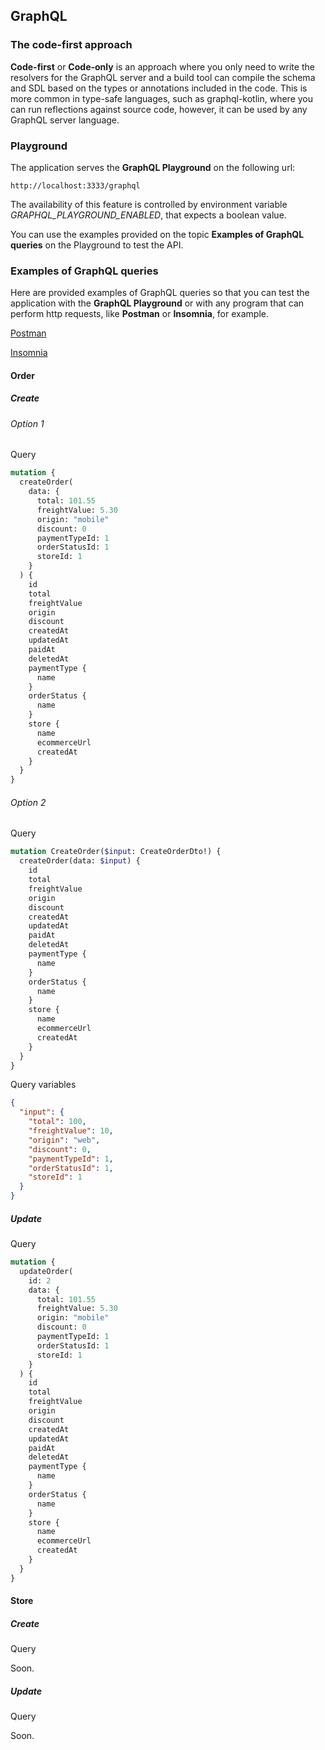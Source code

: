 ## GraphQL

### The code-first approach

**Code-first** or **Code-only** is an approach where you only need to write the resolvers for the GraphQL server and a build tool can compile the schema and SDL based on the types or annotations included in the code. This is more common in type-safe languages, such as graphql-kotlin, where you can run reflections against source code, however, it can be used by any GraphQL server language.

### Playground

The application serves the **GraphQL Playground** on the following url:

`http://localhost:3333/graphql`

The availability of this feature is controlled by environment variable *GRAPHQL_PLAYGROUND_ENABLED*, that expects a boolean value.

You can use the examples provided on the topic **Examples of GraphQL queries** on the Playground to test the API.

### Examples of GraphQL queries

Here are provided examples of GraphQL queries so that you can test the application with the **GraphQL Playground** or with any program that can perform http requests, like **Postman** or **Insomnia**, for example.

[Postman](https://www.postman.com/downloads/)

[Insomnia](https://insomnia.rest/download)

#### Order

##### Create

###### Option 1

Query

```graphql
mutation {
  createOrder(
    data: {
      total: 101.55
      freightValue: 5.30
      origin: "mobile"
      discount: 0
      paymentTypeId: 1
      orderStatusId: 1
      storeId: 1
    }
  ) {
    id
    total
    freightValue
    origin
    discount
    createdAt
    updatedAt
    paidAt
    deletedAt
    paymentType {
      name
    }
    orderStatus {
      name
    }
    store {
      name
      ecommerceUrl
      createdAt
    }
  }
}
```

###### Option 2

Query

```graphql
mutation CreateOrder($input: CreateOrderDto!) {
  createOrder(data: $input) {
    id
    total
    freightValue
    origin
    discount
    createdAt
    updatedAt
    paidAt
    deletedAt
    paymentType {
      name
    }
    orderStatus {
      name
    }
    store {
      name
      ecommerceUrl
      createdAt
    }
  }
}
```

Query variables

```json
{
  "input": {
    "total": 100,
    "freightValue": 10,
    "origin": "web",
    "discount": 0,
    "paymentTypeId": 1,
    "orderStatusId": 1,
    "storeId": 1
  }
}
```

##### Update

Query

```graphql
mutation {
  updateOrder(
    id: 2
    data: {
      total: 101.55
      freightValue: 5.30
      origin: "mobile"
      discount: 0
      paymentTypeId: 1
      orderStatusId: 1
      storeId: 1
    }
  ) {
    id
    total
    freightValue
    origin
    discount
    createdAt
    updatedAt
    paidAt
    deletedAt
    paymentType {
      name
    }
    orderStatus {
      name
    }
    store {
      name
      ecommerceUrl
      createdAt
    }
  }
}
```

#### Store

##### Create

Query

Soon.

##### Update

Query

Soon.
